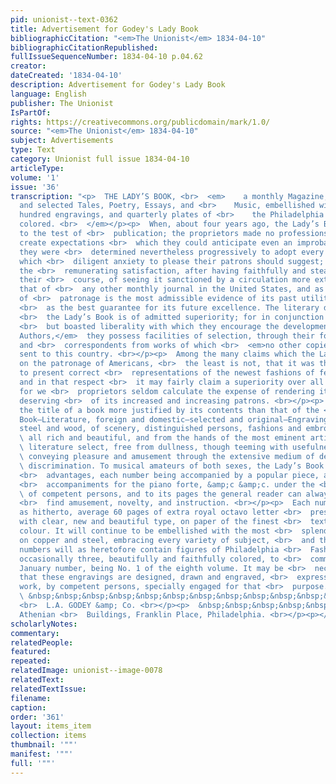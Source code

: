 ```yaml
---
pid: unionist--text-0362
title: Advertisement for Godey's Lady Book
bibliographicCitation: "<em>The Unionist</em> 1834-04-10"
bibliographicCitationRepublished: 
fullIssueSequenceNumber: 1834-04-10 p.04.62
creator: 
dateCreated: '1834-04-10'
description: Advertisement for Godey's Lady Book
language: English
publisher: The Unionist
IsPartOf: 
rights: https://creativecommons.org/publicdomain/mark/1.0/
source: "<em>The Unionist</em> 1834-04-10"
subject: Advertisements
type: Text
category: Unionist full issue 1834-04-10
articleType: 
volume: '1'
issue: '36'
transcription: "<p>  THE LADY’S BOOK, <br>  <em>    a monthly Magazine, of original
  and selected Tales, Poetry, Essays, and <br>    Music, embellished with several
  hundred engravings, and quarterly plates of <br>    the Philadelphia Fashions, superbly
  colored. <br>  </em></p><p>  When, about four years ago, the Lady’s Book was submitted
  to the test of <br>  publication; the proprietors made no professions likely to
  create expectations <br>  which they could anticipate even an improbability of realizing:
  they were <br>  determined nevertheless progressively to adopt every improvement
  which <br>  diligent anxiety to please their patrons should suggest; and have now
  the <br>  remunerating satisfaction, after having faithfully and steadily pursued
  their <br>  course, of seeing it sanctioned by a circulation more extensive than
  that of <br>  any other monthly journal in the United States, and as this extent
  of <br>  patronage is the most admissible evidence of its past utility, it is offered
  <br>  as the best guarantee for its future excellence. The literary department of
  <br>  the Lady’s Book is of admitted superiority; for in conjunction with the great
  <br>  but boasted liberality with which they encourage the development of <br>  <em>Native
  Authors,</em>  they possess facilities of selection, through their foreign agents
  and <br>  correspondents from works of which <br>  <em>no other copies</em>  are
  sent to this country. <br></p><p>  Among the many claims which the Lady’s Book has
  on the patronage of Americans, <br>  the least is not, that it was the first publication
  to present correct <br>  representations of the newest fashions of female costume,
  and in that respect <br>  it may fairly claim a superiority over all other contemporaries:
  for we <br>  proprietors seldom calculate the expense of rendering it altogether
  deserving <br>  of its increased and increasing patrons. <br></p><p>  Never was
  the title of a book more justified by its contents than that of the <br>  Lady’s
  Book—Literature, foreign and domestic—selected and original—Engravings <br>  on
  steel and wood, of scenery, distinguished persons, fashions and embroidery, <br>
  \ all rich and beautiful, and from the hands of the most eminent artists. Its <br>
  \ literature select, free from dullness, though teeming with usefulness, and <br>
  \ conveying pleasure and amusement through the extensive medium of delicate <br>
  \ discrimination. To musical amateurs of both sexes, the Lady’s Book offers many
  <br>  advantages, each number being accompanied by a popular piece, arranged with
  <br>  accompaniments for the piano forte, &amp;c &amp;c. under the <br>  <em>surveillance</em>
  \ of competent persons, and to its pages the general reader can always turn and
  <br>  find amusement, novelty, and instruction. <br></p><p>  Each number shall,
  as hitherto, average 60 pages of extra royal octavo letter <br>  press, printed
  with clear, new and beautiful type, on paper of the finest <br>  texture and whitest
  colour. It will continue to be embellished with the most <br>  splendid engravings
  on copper and steel, embracing every variety of subject, <br>  and the quarterly
  numbers will as heretofore contain figures of Philadelphia <br>  Fashions, two and
  occasionally three, beautifully and faithfully colored, to <br>  commence with the
  January number, being No. 1 of the eighth volume. It may be <br>  necessary to say
  that these engravings are designed, drawn and engraved, <br>  expressly for this
  work, by competent persons, specially engaged for that <br>  purpose. <br></p><p>
  \ &nbsp;&nbsp;&nbsp;&nbsp;&nbsp;&nbsp;&nbsp;&nbsp;&nbsp;&nbsp;&nbsp;&nbsp;&nbsp;&nbsp;&nbsp;&nbsp;&nbsp;&nbsp;&nbsp;&nbsp;&nbsp;&nbsp;&nbsp;&nbsp;&nbsp;&nbsp;&nbsp;&nbsp;&nbsp;&nbsp;&nbsp;&nbsp;&nbsp;&nbsp;&nbsp;&nbsp;&nbsp;&nbsp;&nbsp;&nbsp;&nbsp;&nbsp;&nbsp;&nbsp;&nbsp;&nbsp;&nbsp;
  <br>  L.A. GODEY &amp; Co. <br></p><p>  &nbsp;&nbsp;&nbsp;&nbsp;&nbsp;&nbsp;&nbsp;&nbsp;&nbsp;&nbsp;&nbsp;
  Athenian <br>  Buildings, Franklin Place, Philadelphia. <br></p><p></p>"
scholarlyNotes: 
commentary: 
relatedPeople: 
featured: 
repeated: 
relatedImage: unionist--image-0078
relatedText: 
relatedTextIssue: 
filename: 
caption: 
order: '361'
layout: items_item
collection: items
thumbnail: '""'
manifest: '""'
full: '""'
---
```


